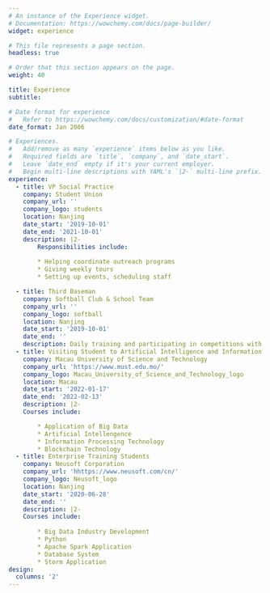 ```yaml
---
# An instance of the Experience widget.
# Documentation: https://wowchemy.com/docs/page-builder/
widget: experience

# This file represents a page section.
headless: true

# Order that this section appears on the page.
weight: 40

title: Experience
subtitle:

# Date format for experience
#   Refer to https://wowchemy.com/docs/customization/#date-format
date_format: Jan 2006

# Experiences.
#   Add/remove as many `experience` items below as you like.
#   Required fields are `title`, `company`, and `date_start`.
#   Leave `date_end` empty if it's your current employer.
#   Begin multi-line descriptions with YAML's `|2-` multi-line prefix.
experience:
  - title: VP Social Practice
    company: Student Union
    company_url: ''
    company_logo: students
    location: Nanjing
    date_start: '2019-10-01'
    date_end: '2021-10-01'
    description: |2-
        Responsibilities include:
        
        * Helping coordinate outreach programs
        * Giving weekly tours
        * Setting up events, scheduling staff

  - title: Third Baseman
    company: Softball Club & School Team
    company_url: ''
    company_logo: softball
    location: Nanjing
    date_start: '2019-10-01'
    date_end: ''
    description: Daily training and participating in competitions with other schools.
  - title: Visiting Student to Artificial Intelligence and Information Technology
    company: Macau University of Science and Technology
    company_url: 'https://www.must.edu.mo/'
    company_logo: Macau_University_of_Science_and_Technology_logo
    location: Macau
    date_start: '2022-01-17'
    date_end: '2022-02-13'
    description: |2-
    Courses include:

        * Application of Big Data
        * Artificial Intellengence
        * Information Processing Technology
        * Blockchain Technology
  - title: Enterprise Training Students
    company: Neusoft Corporation
    company_url: 'hhttps://www.neusoft.com/cn/'
    company_logo: Neusoft_logo
    location: Nanjing
    date_start: '2020-06-28'
    date_end: ''
    description: |2-
    Courses include:
        
        * Big Data Industry Development
        * Python
        * Apache Spark Application
        * Database System
        * Storm Application
design:
  columns: '2'
---
```

